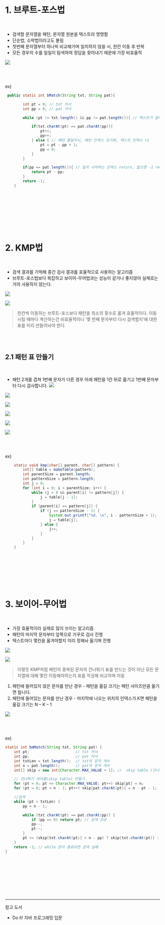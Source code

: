 # 1. 브루트-포스법



<br/>




- 검색할 문자열을 패턴, 문자열 원본을 텍스트라 명명함
- 단순법, 소박법이라고도 불림
- 첫번째 문자열부터 하나씩 비교해가며 일치하지 않을 시, 한칸 이동 후 반복
- 모든 경우의 수를 일일이 탐색하여 정답을 찾아내기 때문에 가장 비효율적


![](https://images.velog.io/images/cham/post/8be91053-7972-4328-a041-e3b98fb268c3/image.png)


<br/><br/>


ex)
```java
 public static int bMatch(String txt, String pat){

        int pt = 0; // txt 커서
        int pp = 0; // pat 커서

        while (pt != txt.length() && pp != pat.length()){ // 텍스트가 끝나거나 패턴이 끝까지 일치할 때까지 반복

            if(txt.charAt(pt) == pat.charAt(pp)){
                pt++;
                pp++;
            } else { // 패턴 불일치시, 패턴 인덱스 초기화, 텍스트 인덱스 +1
                pt = pt - pp + 1;
                pp = 0;
            }
        }

        if(pp == pat.length()){ // 일치 시작하는 인덱스 return, 없으면 -1 return
            return pt - pp;
        }
        return -1;
    }
```


<br/><br/><br/><br/><br/><br/><br/>

# 2. KMP법



<br/>



- 검색 결과를 기억해 중간 검사 결과를 효율적으로 사용하는 알고리즘
- 브루트-포스법보다 복잡하고 보이어-무어법과는 성능이 같거나 좋지않아 실제로는 거의 사용하지 않는다.



![](https://images.velog.io/images/cham/post/50139692-be3b-435d-bf81-6891c87906d4/image.png)


![](https://images.velog.io/images/cham/post/5087e26f-6ccb-4c26-8397-9feedd090d0c/image.png)



>한칸씩 이동하는 브루트-포스보다 패턴을 최소의 횟수로 옮겨 효율적이다.
 이동시킬 때마다 계산하는건 비효율적이니 ‘몇 번째 문자부터 다시 검색할지’에 대한 표를 미리 만들어놔야 한다.



<br/><br/>

## 2.1 패턴 표 만들기


<br/>


- 패턴 2개를 겹쳐 1번째 문자가 다른 경우 아래 패턴을 1칸 뒤로 옮기고 1번째 문자부터 다시 검사합니다.
![](https://images.velog.io/images/cham/post/7d240a65-ea71-42b6-b1e3-1e93faa0d1f3/image.png)

![](https://images.velog.io/images/cham/post/0ed43eac-0ad5-4bd5-8b68-c68320726e54/image.png)


![](https://images.velog.io/images/cham/post/c459786b-2968-4acf-8a81-ca8b641e8b0f/image.png)

![](https://images.velog.io/images/cham/post/9f7d1e21-0f35-47c7-9c04-20093cacfc18/image.png)

![](https://images.velog.io/images/cham/post/c6f66568-f825-4d0a-b4a9-10255f24efa9/image.png)

![](https://images.velog.io/images/cham/post/33c40521-f375-44e0-9836-9edebbaa47f8/image.png)



<br/><br/>

ex)
```java
    static void kmp(char[] parent, char[] pattern) {
        int[] table = makeTable(pattern);
        int parentSize = parent.length;
        int patternSize = pattern.length;
        int j = 0;
        for (int i = 0; i < parentSize; i++) {
            while (j > 0 && parent[i] != pattern[j]) {
                j = table[j - 1];
            }
            if (parent[i] == pattern[j]) {
                if (j == patternSize - 1) {
                    System.out.printf("%d. \n", i - patternSize + 1);
                    j = table[j];
                } else {
                    j++;
                }
            }
        }
    }
```


<br/><br/>
<br/><br/>
<br/><br/>



# 3. 보이어-무어법



<br/>

- 가장 효율적이라 실제로 많이 쓰이는 알고리즘
- 패턴의 마지막 문자부터 앞쪽으로 거꾸로 검사 진행
- 텍스트마다 몇칸을 옮겨야할지 미리 정해놔 옮기며 진행




![](https://images.velog.io/images/cham/post/8a13fa7d-9f0b-4787-a3f2-1a1fbfe5adfa/image.png)

![](https://images.velog.io/images/cham/post/588ef6a5-369e-44d9-9309-e7868b5fcd84/image.png)


>이렇듯 KMP처럼 패턴의 중복된 문자의 건너뛰기 표를 만드는 것이 아닌 
     모든 문자열에 대해 몇칸 이동해야하는지 표를 작성해 비교하며 이동



1. 패턴에 들어있지 않은 문자를 만난 경우 - 패턴을 옮길 크기는 패턴 사이즈만큼 옮기면 됩니다.
2. 패턴에 들어있는 문자를 만난 경우 - 마지막에 나오는 위치의 인덱스가 K면 패턴을 옮길 크기는 N – K – 1



![](https://images.velog.io/images/cham/post/b578ad58-0c88-4c89-8185-ff2985542943/image.png)


<br/><br/>

ex)
```java
static int bmMatch(String txt, String pat) {
    int pt;                     // txt 커서
    int pp;                     // pat 커서
    int txtLen = txt.length();  // txt의 문자 개수
    int n = pat.length();       // pat의 문자 개수
    int[] skip = new int[Character.MAX_VALUE + 1]; //  skip table (건너뛰기 표)

    // 건너뛰기 테이블(skip table) 만들기
    for (pt = 0; pt <= Character.MAX_VALUE; pt++) skip[pt] = n; 
    for (pt = 0; pt < n - 1; pt++) skip[pat.charAt(pt)] = n - pt - 1; 

    //검색
    while (pt < txtLen) {
        pp = n - 1;

        while (txt.charAt(pt) == pat.charAt(pp)) {
            if (pp == 0) return pt; // 검색 성공
            pp--;
            pt--;
        }
        pt += (skip[txt.charAt(pt)] > n - pp) ? skip[txt.charAt(pt)] : n - pp;
    }
    return -1; // while 문이 종료되면 검색 실패
}
```

<br/><br/><br/><br/><br/><br/><br/>

---
참고 도서
- Do it! 자바 프로그래밍 입문
